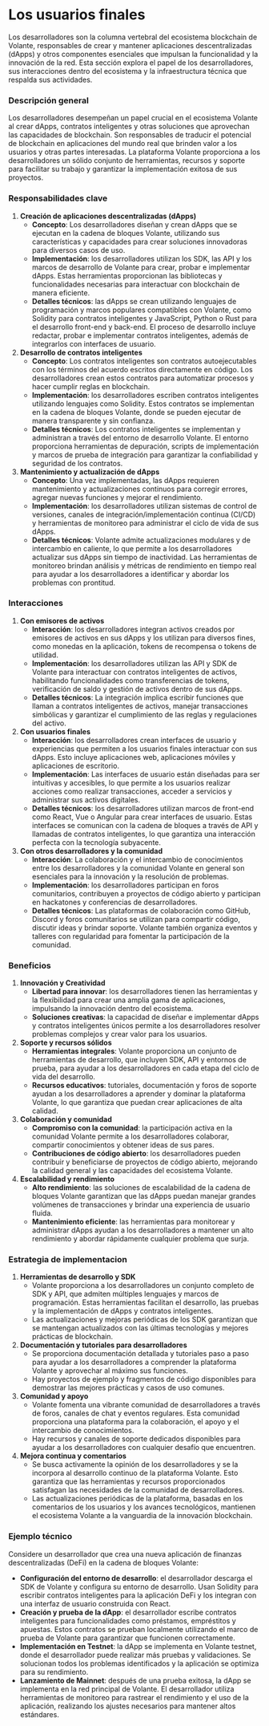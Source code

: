 # Los usuarios finales

Los desarrolladores son la columna vertebral del ecosistema blockchain de Volante, responsables de crear y mantener aplicaciones descentralizadas (dApps) y otros componentes esenciales que impulsan la funcionalidad y la innovación de la red. Esta sección explora el papel de los desarrolladores, sus interacciones dentro del ecosistema y la infraestructura técnica que respalda sus actividades.

### **Descripción general**

Los desarrolladores desempeñan un papel crucial en el ecosistema Volante al crear dApps, contratos inteligentes y otras soluciones que aprovechan las capacidades de blockchain. Son responsables de traducir el potencial de blockchain en aplicaciones del mundo real que brinden valor a los usuarios y otras partes interesadas. La plataforma Volante proporciona a los desarrolladores un sólido conjunto de herramientas, recursos y soporte para facilitar su trabajo y garantizar la implementación exitosa de sus proyectos.

### **Responsabilidades clave**

1. **Creación de aplicaciones descentralizadas (dApps)**
   * **Concepto**: Los desarrolladores diseñan y crean dApps que se ejecutan en la cadena de bloques Volante, utilizando sus características y capacidades para crear soluciones innovadoras para diversos casos de uso.
   * **Implementación**: los desarrolladores utilizan los SDK, las API y los marcos de desarrollo de Volante para crear, probar e implementar dApps. Estas herramientas proporcionan las bibliotecas y funcionalidades necesarias para interactuar con blockchain de manera eficiente.
   * **Detalles técnicos**: las dApps se crean utilizando lenguajes de programación y marcos populares compatibles con Volante, como Solidity para contratos inteligentes y JavaScript, Python o Rust para el desarrollo front-end y back-end. El proceso de desarrollo incluye redactar, probar e implementar contratos inteligentes, además de integrarlos con interfaces de usuario.
2. **Desarrollo de contratos inteligentes**
   * **Concepto**: Los contratos inteligentes son contratos autoejecutables con los términos del acuerdo escritos directamente en código. Los desarrolladores crean estos contratos para automatizar procesos y hacer cumplir reglas en blockchain.
   * **Implementación**: los desarrolladores escriben contratos inteligentes utilizando lenguajes como Solidity. Estos contratos se implementan en la cadena de bloques Volante, donde se pueden ejecutar de manera transparente y sin confianza.
   * **Detalles técnicos**: Los contratos inteligentes se implementan y administran a través del entorno de desarrollo Volante. El entorno proporciona herramientas de depuración, scripts de implementación y marcos de prueba de integración para garantizar la confiabilidad y seguridad de los contratos.
3. **Mantenimiento y actualización de dApps**
   * **Concepto**: Una vez implementadas, las dApps requieren mantenimiento y actualizaciones continuos para corregir errores, agregar nuevas funciones y mejorar el rendimiento.
   * **Implementación**: los desarrolladores utilizan sistemas de control de versiones, canales de integración/implementación continua (CI/CD) y herramientas de monitoreo para administrar el ciclo de vida de sus dApps.
   * **Detalles técnicos**: Volante admite actualizaciones modulares y de intercambio en caliente, lo que permite a los desarrolladores actualizar sus dApps sin tiempo de inactividad. Las herramientas de monitoreo brindan análisis y métricas de rendimiento en tiempo real para ayudar a los desarrolladores a identificar y abordar los problemas con prontitud.

### **Interacciones**

1. **Con emisores de activos**
   * **Interacción**: los desarrolladores integran activos creados por emisores de activos en sus dApps y los utilizan para diversos fines, como monedas en la aplicación, tokens de recompensa o tokens de utilidad.
   * **Implementación**: los desarrolladores utilizan las API y SDK de Volante para interactuar con contratos inteligentes de activos, habilitando funcionalidades como transferencias de tokens, verificación de saldo y gestión de activos dentro de sus dApps.
   * **Detalles técnicos**: La integración implica escribir funciones que llaman a contratos inteligentes de activos, manejar transacciones simbólicas y garantizar el cumplimiento de las reglas y regulaciones del activo.
2. **Con usuarios finales**
   * **Interacción**: los desarrolladores crean interfaces de usuario y experiencias que permiten a los usuarios finales interactuar con sus dApps. Esto incluye aplicaciones web, aplicaciones móviles y aplicaciones de escritorio.
   * **Implementación**: Las interfaces de usuario están diseñadas para ser intuitivas y accesibles, lo que permite a los usuarios realizar acciones como realizar transacciones, acceder a servicios y administrar sus activos digitales.
   * **Detalles técnicos**: los desarrolladores utilizan marcos de front-end como React, Vue o Angular para crear interfaces de usuario. Estas interfaces se comunican con la cadena de bloques a través de API y llamadas de contratos inteligentes, lo que garantiza una interacción perfecta con la tecnología subyacente.
3. **Con otros desarrolladores y la comunidad**
   * **Interacción**: La colaboración y el intercambio de conocimientos entre los desarrolladores y la comunidad Volante en general son esenciales para la innovación y la resolución de problemas.
   * **Implementación**: los desarrolladores participan en foros comunitarios, contribuyen a proyectos de código abierto y participan en hackatones y conferencias de desarrolladores.
   * **Detalles técnicos**: Las plataformas de colaboración como GitHub, Discord y foros comunitarios se utilizan para compartir código, discutir ideas y brindar soporte. Volante también organiza eventos y talleres con regularidad para fomentar la participación de la comunidad.

### **Beneficios**

1. **Innovación y Creatividad**
   * **Libertad para innovar**: los desarrolladores tienen las herramientas y la flexibilidad para crear una amplia gama de aplicaciones, impulsando la innovación dentro del ecosistema.
   * **Soluciones creativas**: la capacidad de diseñar e implementar dApps y contratos inteligentes únicos permite a los desarrolladores resolver problemas complejos y crear valor para los usuarios.
2. **Soporte y recursos sólidos**
   * **Herramientas integrales**: Volante proporciona un conjunto de herramientas de desarrollo, que incluyen SDK, API y entornos de prueba, para ayudar a los desarrolladores en cada etapa del ciclo de vida del desarrollo.
   * **Recursos educativos**: tutoriales, documentación y foros de soporte ayudan a los desarrolladores a aprender y dominar la plataforma Volante, lo que garantiza que puedan crear aplicaciones de alta calidad.
3. **Colaboración y comunidad**
   * **Compromiso con la comunidad**: la participación activa en la comunidad Volante permite a los desarrolladores colaborar, compartir conocimientos y obtener ideas de sus pares.
   * **Contribuciones de código abierto**: los desarrolladores pueden contribuir y beneficiarse de proyectos de código abierto, mejorando la calidad general y las capacidades del ecosistema Volante.
4. **Escalabilidad y rendimiento**
   * **Alto rendimiento**: las soluciones de escalabilidad de la cadena de bloques Volante garantizan que las dApps puedan manejar grandes volúmenes de transacciones y brindar una experiencia de usuario fluida.
   * **Mantenimiento eficiente**: las herramientas para monitorear y administrar dApps ayudan a los desarrolladores a mantener un alto rendimiento y abordar rápidamente cualquier problema que surja.

### **Estrategia de implementacion**

1. **Herramientas de desarrollo y SDK**
   * Volante proporciona a los desarrolladores un conjunto completo de SDK y API, que admiten múltiples lenguajes y marcos de programación. Estas herramientas facilitan el desarrollo, las pruebas y la implementación de dApps y contratos inteligentes.
   * Las actualizaciones y mejoras periódicas de los SDK garantizan que se mantengan actualizados con las últimas tecnologías y mejores prácticas de blockchain.
2. **Documentación y tutoriales para desarrolladores**
   * Se proporciona documentación detallada y tutoriales paso a paso para ayudar a los desarrolladores a comprender la plataforma Volante y aprovechar al máximo sus funciones.
   * Hay proyectos de ejemplo y fragmentos de código disponibles para demostrar las mejores prácticas y casos de uso comunes.
3. **Comunidad y apoyo**
   * Volante fomenta una vibrante comunidad de desarrolladores a través de foros, canales de chat y eventos regulares. Esta comunidad proporciona una plataforma para la colaboración, el apoyo y el intercambio de conocimientos.
   * Hay recursos y canales de soporte dedicados disponibles para ayudar a los desarrolladores con cualquier desafío que encuentren.
4. **Mejora continua y comentarios**
   * Se busca activamente la opinión de los desarrolladores y se la incorpora al desarrollo continuo de la plataforma Volante. Esto garantiza que las herramientas y recursos proporcionados satisfagan las necesidades de la comunidad de desarrolladores.
   * Las actualizaciones periódicas de la plataforma, basadas en los comentarios de los usuarios y los avances tecnológicos, mantienen el ecosistema Volante a la vanguardia de la innovación blockchain.

### **Ejemplo técnico**

Considere un desarrollador que crea una nueva aplicación de finanzas descentralizadas (DeFi) en la cadena de bloques Volante:

* **Configuración del entorno de desarrollo**: el desarrollador descarga el SDK de Volante y configura su entorno de desarrollo. Usan Solidity para escribir contratos inteligentes para la aplicación DeFi y los integran con una interfaz de usuario construida con React.
* **Creación y prueba de la dApp**: el desarrollador escribe contratos inteligentes para funcionalidades como préstamos, empréstitos y apuestas. Estos contratos se prueban localmente utilizando el marco de prueba de Volante para garantizar que funcionen correctamente.
* **Implementación en Testnet**: la dApp se implementa en Volante testnet, donde el desarrollador puede realizar más pruebas y validaciones. Se solucionan todos los problemas identificados y la aplicación se optimiza para su rendimiento.
* **Lanzamiento de Mainnet**: después de una prueba exitosa, la dApp se implementa en la red principal de Volante. El desarrollador utiliza herramientas de monitoreo para rastrear el rendimiento y el uso de la aplicación, realizando los ajustes necesarios para mantener altos estándares.
